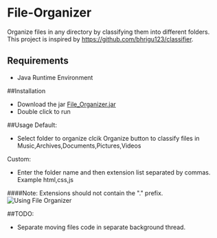# File-Organizer
Organize files in any directory by classifying them into different folders.<br>
This project is inspired by https://github.com/bhrigu123/classifier.

## Requirements
* Java Runtime Environment

##Installation
* Download the jar [File_Organizer.jar](https://www.dropbox.com/s/weanvnxap6s0080/File_Organizer.jar?dl=1)
* Double click to run

##Usage
Default: 
* Select folder to organize clcik Organize button to classify files in Music,Archives,Documents,Pictures,Videos

Custom:
* Enter the folder name and then extension list separated by commas. Example html,css,js

####Note: Extensions should not contain the "." prefix.
![Using File Organizer](https://www.dropbox.com/s/1mrsasy4ofzdo3v/FileOrganizer.gif?dl=1 "Using File Organizer")

##TODO:
* Separate moving files code in separate background thread.
